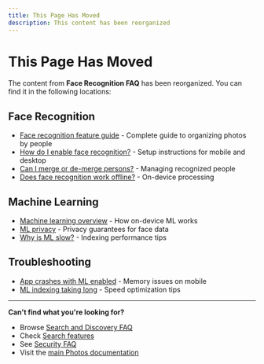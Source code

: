 ```yaml
---
title: This Page Has Moved
description: This content has been reorganized
---
```


# This Page Has Moved

The content from **Face Recognition FAQ** has been reorganized. You can find it in the following locations:

## Face Recognition

- [Face recognition feature guide](/photos/features/search-and-discovery/face-recognition) - Complete guide to organizing photos by people
- [How do I enable face recognition?](/photos/faq/search-and-discovery#enable-face-recognition) - Setup instructions for mobile and desktop
- [Can I merge or de-merge persons?](/photos/faq/search-and-discovery#merge-persons) - Managing recognized people
- [Does face recognition work offline?](/photos/faq/search-and-discovery#ml-offline) - On-device processing

## Machine Learning

- [Machine learning overview](/photos/features/search-and-discovery/machine-learning) - How on-device ML works
- [ML privacy](/photos/faq/security-and-privacy#ml-privacy) - Privacy guarantees for face data
- [Why is ML slow?](/photos/faq/troubleshooting#ml-slow) - Indexing performance tips

## Troubleshooting

- [App crashes with ML enabled](/photos/faq/troubleshooting#app-crashes-ml-video) - Memory issues on mobile
- [ML indexing taking long](/photos/faq/troubleshooting#ml-slow) - Speed optimization tips

---

**Can't find what you're looking for?**

- Browse [Search and Discovery FAQ](/photos/faq/search-and-discovery)
- Check [Search features](/photos/features/search-and-discovery/)
- See [Security FAQ](/photos/faq/security-and-privacy)
- Visit the [main Photos documentation](/photos/)
